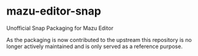 # mazu-editor-snap
Unofficial Snap Packaging for Mazu Editor

As the packaging is now contributed to the upstream this repository is no longer actively
maintained and is only served as a reference purpose.
